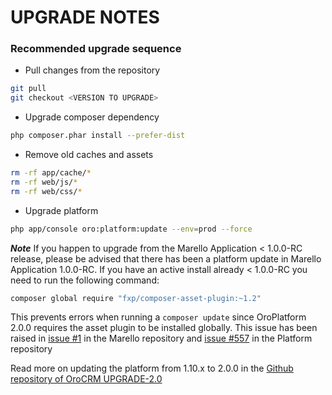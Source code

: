 UPGRADE NOTES
=======================

### Recommended upgrade sequence

  * Pull changes from the repository
```bash
git pull
git checkout <VERSION TO UPGRADE>
```
  * Upgrade composer dependency
```bash
php composer.phar install --prefer-dist
```
  * Remove old caches and assets
```bash
rm -rf app/cache/*
rm -rf web/js/*
rm -rf web/css/*
```
  * Upgrade platform
```bash
php app/console oro:platform:update --env=prod --force
```

***Note***
If you happen to upgrade from the Marello Application < 1.0.0-RC release, please be advised that there has been a platform update in Marello Application 1.0.0-RC.
If you have an active install already < 1.0.0-RC you need to run the following command:
```bash
composer global require "fxp/composer-asset-plugin:~1.2"
```

This prevents errors when running a ``composer update`` since OroPlatform 2.0.0 requires the asset plugin to be installed globally.
This issue has been raised in [issue #1](https://github.com/marellocommerce/marello-application/issues/1) in the Marello repository and [issue #557](https://github.com/orocrm/platform/issues/557) in the Platform repository

Read more on updating the platform from 1.10.x to 2.0.0 in the [Github repository of OroCRM UPGRADE-2.0](https://github.com/orocrm/crm/blob/master/UPGRADE-2.0.md)